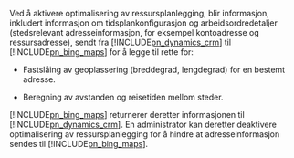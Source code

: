 Ved å aktivere optimalisering av ressursplanlegging, blir informasjon, inkludert informasjon om tidsplankonfigurasjon og arbeidsordredetaljer (stedsrelevant adresseinformasjon, for eksempel kontoadresse og ressursadresse), sendt fra [!INCLUDE[pn_dynamics_crm](pn-dynamics-crm.md)] til [!INCLUDE[pn_bing_maps](pn-bing-maps.md)] for å legge til rette for:  
  
-   Fastslåing av geoplassering (breddegrad, lengdegrad) for en bestemt adresse.  
  
-   Beregning av avstanden og reisetiden mellom steder.  
  
 [!INCLUDE[pn_bing_maps](pn-bing-maps.md)] returnerer deretter informasjonen til [!INCLUDE[pn_dynamics_crm](pn-dynamics-crm.md)].  En administrator kan deretter deaktivere optimalisering av ressursplanlegging for å hindre at adresseinformasjon sendes til [!INCLUDE[pn_bing_maps](pn-bing-maps.md)].